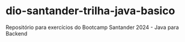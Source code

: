 # dio-santander-trilha-java-basico
Repositório para exercícios do Bootcamp Santander 2024 - Java para Backend
